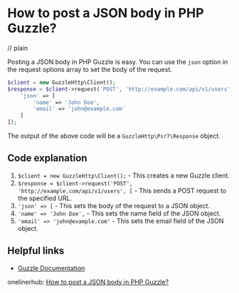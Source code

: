# How to post a JSON body in PHP Guzzle?
// plain

Posting a JSON body in PHP Guzzle is easy. You can use the `json` option in the request options array to set the body of the request.

```php
$client = new GuzzleHttp\Client();
$response = $client->request('POST', 'http://example.com/api/v1/users', [
    'json' => [
        'name' => 'John Doe',
        'email' => 'john@example.com'
    ]
]);
```

The output of the above code will be a `GuzzleHttp\Psr7\Response` object.

## Code explanation


1. `$client = new GuzzleHttp\Client();` - This creates a new Guzzle client.
2. `$response = $client->request('POST', 'http://example.com/api/v1/users', [` - This sends a POST request to the specified URL.
3. `'json' => [` - This sets the body of the request to a JSON object.
4. `'name' => 'John Doe',` - This sets the name field of the JSON object.
5. `'email' => 'john@example.com'` - This sets the email field of the JSON object.

## Helpful links

- [Guzzle Documentation](http://docs.guzzlephp.org/en/stable/)

onelinerhub: [How to post a JSON body in PHP Guzzle?](https://onelinerhub.com/php-guzzle/how-to-post-a-json-body-in-php-guzzle)